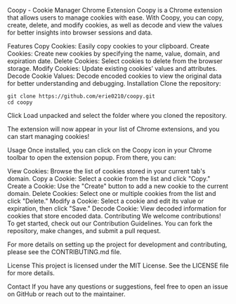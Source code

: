 Coopy - Cookie Manager Chrome Extension
Coopy is a Chrome extension that allows users to manage cookies with ease. With Coopy, you can copy, create, delete, and modify cookies, as well as decode and view the values for better insights into browser sessions and data.

Features
Copy Cookies: Easily copy cookies to your clipboard.
Create Cookies: Create new cookies by specifying the name, value, domain, and expiration date.
Delete Cookies: Select cookies to delete from the browser storage.
Modify Cookies: Update existing cookies’ values and attributes.
Decode Cookie Values: Decode encoded cookies to view the original data for better understanding and debugging.
Installation
Clone the repository:

```
git clone https://github.com/erie0210/coopy.git
cd coopy
```
Click Load unpacked and select the folder where you cloned the repository.

The extension will now appear in your list of Chrome extensions, and you can start managing cookies!

Usage
Once installed, you can click on the Coopy icon in your Chrome toolbar to open the extension popup. From there, you can:

View Cookies: Browse the list of cookies stored in your current tab's domain.
Copy a Cookie: Select a cookie from the list and click "Copy."
Create a Cookie: Use the "Create" button to add a new cookie to the current domain.
Delete Cookies: Select one or multiple cookies from the list and click "Delete."
Modify a Cookie: Select a cookie and edit its value or expiration, then click "Save."
Decode Cookie: View decoded information for cookies that store encoded data.
Contributing
We welcome contributions! To get started, check out our Contribution Guidelines. You can fork the repository, make changes, and submit a pull request.

For more details on setting up the project for development and contributing, please see the CONTRIBUTING.md file.

License
This project is licensed under the MIT License. See the LICENSE file for more details.

Contact
If you have any questions or suggestions, feel free to open an issue on GitHub or reach out to the maintainer.
